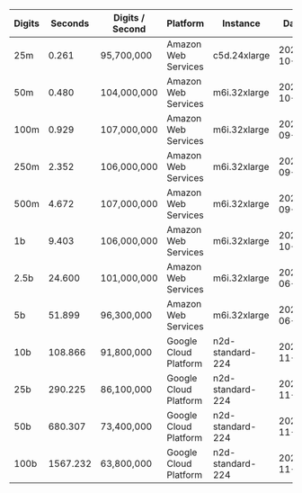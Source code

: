 | Digits | Seconds | Digits / Second | Platform | Instance | Date | Files |
| ------ | ------- | --------------- | -------- | -------- | ---- | ----- |
| 25m | 0.261 | 95,700,000 | Amazon Web Services | c5d.24xlarge | 2020-10-10 | [cfg](../Amazon%20Web%20Services/c5d.24xlarge/Pi%20%5Bchudnovsky%5D/Pi%20-%2020201010-104112.cfg) [out](../Amazon%20Web%20Services/c5d.24xlarge/Pi%20%5Bchudnovsky%5D/Pi%20-%2020201010-104112.out) [txt](../Amazon%20Web%20Services/c5d.24xlarge/Pi%20%5Bchudnovsky%5D/Pi%20-%2020201010-104112.txt) |
| 50m | 0.480 | 104,000,000 | Amazon Web Services | m6i.32xlarge | 2021-10-29 | [cfg](../Amazon%20Web%20Services/m6i.32xlarge/Pi%20%5Bchudnovsky%5D/Pi%20-%2020211029-151539.cfg) [out](../Amazon%20Web%20Services/m6i.32xlarge/Pi%20%5Bchudnovsky%5D/Pi%20-%2020211029-151539.out) [txt](../Amazon%20Web%20Services/m6i.32xlarge/Pi%20%5Bchudnovsky%5D/Pi%20-%2020211029-151539.txt) |
| 100m | 0.929 | 107,000,000 | Amazon Web Services | m6i.32xlarge | 2021-09-18 | [cfg](../Amazon%20Web%20Services/m6i.32xlarge/Pi%20%5Bchudnovsky%5D/Pi%20-%2020210918-185554.cfg) [out](../Amazon%20Web%20Services/m6i.32xlarge/Pi%20%5Bchudnovsky%5D/Pi%20-%2020210918-185554.out) [txt](../Amazon%20Web%20Services/m6i.32xlarge/Pi%20%5Bchudnovsky%5D/Pi%20-%2020210918-185554.txt) |
| 250m | 2.352 | 106,000,000 | Amazon Web Services | m6i.32xlarge | 2021-09-18 | [cfg](../Amazon%20Web%20Services/m6i.32xlarge/Pi%20%5Bchudnovsky%5D/Pi%20-%2020210918-185636.cfg) [out](../Amazon%20Web%20Services/m6i.32xlarge/Pi%20%5Bchudnovsky%5D/Pi%20-%2020210918-185636.out) [txt](../Amazon%20Web%20Services/m6i.32xlarge/Pi%20%5Bchudnovsky%5D/Pi%20-%2020210918-185636.txt) |
| 500m | 4.672 | 107,000,000 | Amazon Web Services | m6i.32xlarge | 2021-09-18 | [cfg](../Amazon%20Web%20Services/m6i.32xlarge/Pi%20%5Bchudnovsky%5D/Pi%20-%2020210918-185657.cfg) [out](../Amazon%20Web%20Services/m6i.32xlarge/Pi%20%5Bchudnovsky%5D/Pi%20-%2020210918-185657.out) [txt](../Amazon%20Web%20Services/m6i.32xlarge/Pi%20%5Bchudnovsky%5D/Pi%20-%2020210918-185657.txt) |
| 1b | 9.403 | 106,000,000 | Amazon Web Services | m6i.32xlarge | 2021-10-29 | [cfg](../Amazon%20Web%20Services/m6i.32xlarge/Pi%20%5Bchudnovsky%5D/Pi%20-%2020211029-171702.cfg) [out](../Amazon%20Web%20Services/m6i.32xlarge/Pi%20%5Bchudnovsky%5D/Pi%20-%2020211029-171702.out) [txt](../Amazon%20Web%20Services/m6i.32xlarge/Pi%20%5Bchudnovsky%5D/Pi%20-%2020211029-171702.txt) |
| 2.5b | 24.600 | 101,000,000 | Amazon Web Services | m6i.32xlarge | 2022-06-22 | [cfg](../Amazon%20Web%20Services/m6i.32xlarge/Pi%20%5Bchudnovsky%5D/Pi%20-%2020220622-183908.cfg) [out](../Amazon%20Web%20Services/m6i.32xlarge/Pi%20%5Bchudnovsky%5D/Pi%20-%2020220622-183908.out) [txt](../Amazon%20Web%20Services/m6i.32xlarge/Pi%20%5Bchudnovsky%5D/Pi%20-%2020220622-183908.txt) |
| 5b | 51.899 | 96,300,000 | Amazon Web Services | m6i.32xlarge | 2022-06-22 | [cfg](../Amazon%20Web%20Services/m6i.32xlarge/Pi%20%5Bchudnovsky%5D/Pi%20-%2020220622-184012.cfg) [out](../Amazon%20Web%20Services/m6i.32xlarge/Pi%20%5Bchudnovsky%5D/Pi%20-%2020220622-184012.out) [txt](../Amazon%20Web%20Services/m6i.32xlarge/Pi%20%5Bchudnovsky%5D/Pi%20-%2020220622-184012.txt) |
| 10b | 108.866 | 91,800,000 | Google Cloud Platform | n2d-standard-224 | 2021-11-06 | [cfg](../Google%20Cloud%20Platform/n2d-standard-224/Pi%20%5Bchudnovsky%5D/Pi%20-%2020211106-203324.cfg) [out](../Google%20Cloud%20Platform/n2d-standard-224/Pi%20%5Bchudnovsky%5D/Pi%20-%2020211106-203324.out) [txt](../Google%20Cloud%20Platform/n2d-standard-224/Pi%20%5Bchudnovsky%5D/Pi%20-%2020211106-203324.txt) |
| 25b | 290.225 | 86,100,000 | Google Cloud Platform | n2d-standard-224 | 2021-11-06 | [cfg](../Google%20Cloud%20Platform/n2d-standard-224/Pi%20%5Bchudnovsky%5D/Pi%20-%2020211106-203919.cfg) [out](../Google%20Cloud%20Platform/n2d-standard-224/Pi%20%5Bchudnovsky%5D/Pi%20-%2020211106-203919.out) [txt](../Google%20Cloud%20Platform/n2d-standard-224/Pi%20%5Bchudnovsky%5D/Pi%20-%2020211106-203919.txt) |
| 50b | 680.307 | 73,400,000 | Google Cloud Platform | n2d-standard-224 | 2021-11-06 | [cfg](../Google%20Cloud%20Platform/n2d-standard-224/Pi%20%5Bchudnovsky%5D/Pi%20-%2020211106-205245.cfg) [out](../Google%20Cloud%20Platform/n2d-standard-224/Pi%20%5Bchudnovsky%5D/Pi%20-%2020211106-205245.out) [txt](../Google%20Cloud%20Platform/n2d-standard-224/Pi%20%5Bchudnovsky%5D/Pi%20-%2020211106-205245.txt) |
| 100b | 1567.232 | 63,800,000 | Google Cloud Platform | n2d-standard-224 | 2021-11-06 | [cfg](../Google%20Cloud%20Platform/n2d-standard-224/Pi%20%5Bchudnovsky%5D/Pi%20-%2020211106-212327.cfg) [out](../Google%20Cloud%20Platform/n2d-standard-224/Pi%20%5Bchudnovsky%5D/Pi%20-%2020211106-212327.out) [txt](../Google%20Cloud%20Platform/n2d-standard-224/Pi%20%5Bchudnovsky%5D/Pi%20-%2020211106-212327.txt) |
